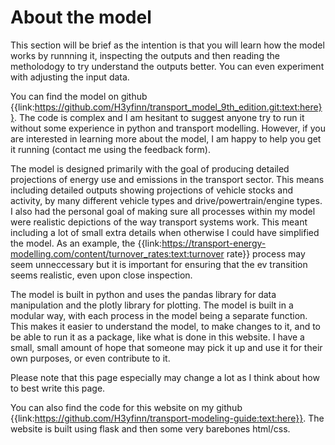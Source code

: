 # About the model
This section will be brief as the intention is that you will learn how the model works by runnning it, inspecting the outputs and then reading the metholodogy to try understand the outputs better. You can even experiment with adjusting the input data. 

You can find the model on github {{link:https://github.com/H3yfinn/transport_model_9th_edition.git:text:here}}. The code is complex and I am hesitant to suggest anyone try to run it without some experience in python and transport modelling. However, if you are interested in learning more about the model, I am happy to help you get it running (contact me using the feedback form). 

The model is designed primarily with the goal of producing detailed projections of energy use and emissions in the transport sector. This means including detailed outputs showing projections of vehicle stocks and activity, by many different vehicle types and drive/powertrain/engine types. I also had the personal goal of making sure all processes within my model were realistic depictions of the way transport systems work. This meant including a lot of small extra details when otherwise I could have simplified the model. As an example, the {{link:https://transport-energy-modelling.com/content/turnover_rates:text:turnover rate}} process may seem unneccessary but it is important for ensuring that the ev transition seems realistic, even upon close inspection.

The model is built in python and uses the pandas library for data manipulation and the plotly library for plotting. The model is built in a modular way, with each process in the model being a separate function. This makes it easier to understand the model, to make changes to it, and to be able to run it as a package, like what is done in this website. I have a small, small amount of hope that someone may pick it up and use it for their own purposes, or even contribute to it.

Please note that this page especially may change a lot as I think about how to best write this page.

You can also find the code for this website on my github {{link:https://github.com/H3yfinn/transport-modeling-guide:text:here}}. The website is built using flask and then some very barebones html/css.
